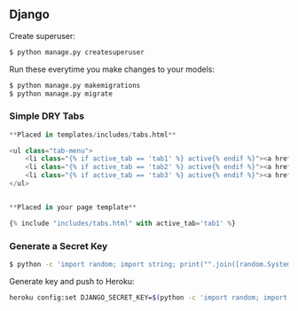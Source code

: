 ## Django

Create superuser:

```bash
$ python manage.py createsuperuser
```

Run these everytime you make changes to your models:

```bash
$ python manage.py makemigrations
$ python manage.py migrate
```

### Simple DRY Tabs

```python
**Placed in templates/includes/tabs.html**

<ul class="tab-menu">
    <li class="{% if active_tab == 'tab1' %} active{% endif %}"><a href="#">Tab 1</a></li>
    <li class="{% if active_tab == 'tab2' %} active{% endif %}"><a href="#">Tab 2</a></li>
    <li class="{% if active_tab == 'tab3' %} active{% endif %}"><a href="#">Tab 3</a></li>
</ul>


**Placed in your page template**

{% include "includes/tabs.html" with active_tab='tab1' %}
```

### Generate a Secret Key

```bash
$ python -c 'import random; import string; print("".join([random.SystemRandom().choice("{}{}{}".format(string.ascii_letters, string.digits, string.punctuation)) for i in range(50)]))'
```

Generate key and push to Heroku:
```bash
heroku config:set DJANGO_SECRET_KEY=$(python -c 'import random; import string; print("".join([random.SystemRandom().choice("{}{}{}".format(string.ascii_letters, string.digits, string.punctuation)) for i in range(50)]))')
```
